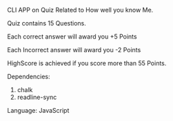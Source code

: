 CLI APP on Quiz Related to How well you know Me.

Quiz contains 15 Questions.

Each correct answer will award you +5 Points

Each Incorrect answer will award you -2 Points

HighScore is achieved if you score more than 55 Points.

Dependencies:
1. chalk
2. readline-sync

Language:
JavaScript